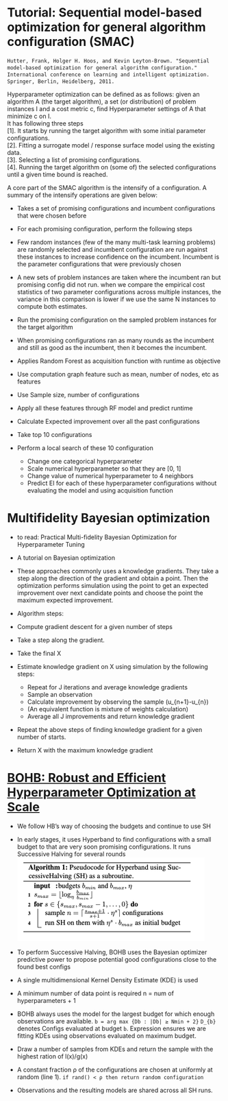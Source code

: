 # Tutorial: Sequential model-based optimization for general algorithm configuration (SMAC)

```
Hutter, Frank, Holger H. Hoos, and Kevin Leyton-Brown. "Sequential model-based optimization for general algorithm configuration." International conference on learning and intelligent optimization. Springer, Berlin, Heidelberg, 2011.
```

Hyperparameter optimization can be defined as as follows: given an algorithm A (the target algorithm), a set (or distribution) of problem instances I and a cost metric c, find Hyperparameter settings of A that minimize c on I.  
It has following three steps  
[1]. It starts by running the target algorithm with some initial parameter configurations.   
[2]. Fitting a surrogate model / response surface model using the existing data.  
[3]. Selecting a list of promising configurations.  
[4]. Running the target algorithm on (some of) the selected configurations until a given time bound is reached. 

A core part of the SMAC algorithm is the intensify of a configuration. A summary of the intensify operations are given below:  
* Takes a set of promising configurations and incumbent configurations that were chosen before
* For each promising configuration, perform the following steps
 * Few random instances (few of the many multi-task learning problems) are randomly selected and incumbent configuration are run against these instances to increase confidence on the incumbent. Incumbent is the parameter configurations that were previously chosen
 
 * A new sets of problem instances are taken where the incumbent ran but promising config did not run. when we compare the empirical cost statistics of two parameter configurations across multiple instances, the variance in this comparison is lower if we use the same N instances to compute both estimates.
 * Run the promising configuration on the sampled problem instances for the target algorithm
 * When promising configurations ran as many rounds as the incumbent and still as good as the incumbent, then it becomes the incumbent.


* Applies Random Forest as acquisition function with runtime as objective 
* Use computation graph feature such as mean, number of nodes, etc as features
* Use Sample size, number of configurations 
* Apply all these features through RF model and predict runtime

* Calculate Expected improvement over all the past configurations
* Take top 10 configurations
* Perform a local search of these 10 configuration
  * Change one categorical hyperparameter
  * Scale numerical hyperparameter so that they are [0, 1]
  * Change value of numerical hyperparameter to 4 neighbors
  * Predict EI for each of these hyperparameter configurations without evaluating the model 
    and using acquisition function
  
# Multifidelity Bayesian optimization

* to read: Practical Multi-fidelity Bayesian Optimization for Hyperparameter Tuning
* A tutorial on Bayesian optimization
* These approaches commonly uses a knowledge gradients. They take a step along the direction of the gradient and obtain a point. Then the optimization performs simulation using the point to get an expected improvement over next candidate points and choose the point the maximum expected improvement.
* Algorithm steps:  
 * Compute gradient descent for a given number of steps
  * Take a step along the gradient. 
 * Take the final X
 * Estimate knowledge gradient on X using simulation by the following steps:
   * Repeat for J iterations and average knowledge gradients
   * Sample an observation
   * Calculate improvement by observing the sample (u_{n+1}-u_{n})
    * (An equivalent function is mixture of weights calculation)
   * Average all J improvements and return knowledge gradient
   
 * Repeat the above steps of finding knowledge gradient for a given number of starts.
 * Return X with the maximum knowledge gradient
 
 # [BOHB: Robust and Efficient Hyperparameter Optimization at Scale](https://arxiv.org/pdf/1807.01774.pdf)
 
 * We follow HB’s way of choosing the budgets and continue to use SH
 * In early stages, it uses Hyperband to find configurations with a small budget to that are very soon promising configurations. It runs Successive Halving for several rounds
 ![SHA](/images/sha.png)
 
 * To perform Successive Halving, BOHB uses the Bayesian optimizer predictive power to propose potential good configurations close to the found best configs
 
 * A single multidimensional Kernel Density Estimate (KDE) is used
 * A minimum number of data point is required n = num of hyperparameters + 1
 * BOHB always uses the model for the largest budget for which enough observations are
available.
`b = arg max {Db : |Db| ≥ Nmin + 2}`
 `D_{b}` denotes Configs evaluated at budget `b`. Expression ensures we are fitting KDEs using observations evaluated on maximum budget.  
 * Draw a number of samples from KDEs and return the sample with the highest ration of l(x)/g(x)
  * A constant fraction ρ of the configurations are chosen at uniformly at random (line 1). 
 `if rand() < ρ then return random configuration`
 
  * Observations and the resulting models are shared across all SH runs.  
 
